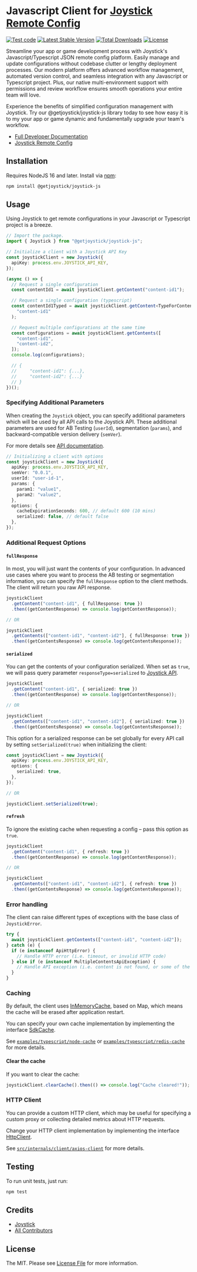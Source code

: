 # Javascript Client for [Joystick Remote Config](https://www.getjoystick.com/)

[![Test code](https://github.com/getjoystick/joystick-js/actions/workflows/build.yaml/badge.svg?branch=main)](https://github.com/getjoystick/joystick-js/actions/workflows/build.yaml)
[![Latest Stable Version](https://img.shields.io/npm/v/@getjoystick/joystick-js)](https://www.npmjs.com/package/@getjoystick/joystick-js)
[![Total Downloads](https://img.shields.io/npm/dw/@getjoystick/joystick-js)](https://www.npmjs.com/package/@getjoystick/joystick-js)
[![License](https://img.shields.io/npm/l/@getjoystick/joystick-js)](https://www.npmjs.com/package/@getjoystick/joystick-js)

Streamline your app or game development process with Joystick's Javascript/Typescript JSON remote config platform. Easily manage and update configurations without codebase clutter or lengthy deployment processes. Our modern platform offers advanced workflow management, automated version control, and seamless integration with any Javascript or Typescript project. Plus, our native multi-environment support with permissions and review workflow ensures smooth operations your entire team will love.

Experience the benefits of simplified configuration management with Joystick. Try our @getjoystick/joystick-js library today to see how easy it is to my your app or game dynamic and fundamentally upgrade your team's workflow.

- [Full Developer Documentation](https://docs.getjoystick.com)
- [Joystick Remote Config](https://getjoystick.com)

## Installation

Requires NodeJS 16 and later. Install via [npm](https://docs.npmjs.com/downloading-and-installing-node-js-and-npm#using-a-node-installer-to-install-nodejs-and-npm):

```bash
npm install @getjoystick/joystick-js
```

## Usage

Using Joystick to get remote configurations in your Javascript or Typescript project is a breeze.

```ts
// Import the package.
import { Joystick } from "@getjoystick/joystick-js";

// Initialize a client with a Joystick API Key
const joystickClient = new Joystick({
  apiKey: process.env.JOYSTICK_API_KEY,
});

(async () => {
  // Request a single configuration
  const contentId1 = await joystickClient.getContent("content-id1");

  // Request a single configuration (typescript)
  const contentId1Typed = await joystickClient.getContent<TypeForContentId1>(
    "content-id1"
  );

  // Request multiple configurations at the same time
  const configurations = await joystickClient.getContents([
    "content-id1",
    "content-id2",
  ]);
  console.log(configurations);

  // {
  //     "content-id1": {...},
  //     "content-id2": {...}
  // }
})();
```

### Specifying Additional Parameters

When creating the `Joystick` object, you can specify additional parameters which will be used by all API calls to the Joystick API. These additional parameters are used for AB Testing (`userId`), segmentation (`params`), and backward-compatible version delivery (`semVer`).

For more details see [API documentation](https://docs.getjoystick.com/api-reference/).

```ts
// Initializing a client with options
const joystickClient = new Joystick({
  apiKey: process.env.JOYSTICK_API_KEY,
  semVer: "0.0.1",
  userId: "user-id-1",
  params: {
    param1: "value1",
    param2: "value2",
  },
  options: {
    cacheExpirationSeconds: 600, // default 600 (10 mins)
    serialized: false, // default false
  },
});
```

### Additional Request Options

#### `fullResponse`

In most, you will just want the contents of your configuration. In advanced use cases where you want to process the AB testing or segmentation information, you can specify the `fullResponse` option to the client methods. The client will return you raw API response.

```ts
joystickClient
  .getContent("content-id1", { fullResponse: true })
  .then((getContentResponse) => console.log(getContentResponse));

// OR

joystickClient
  .getContents(["content-id1", "content-id2"], { fullResponse: true })
  .then((getContentsResponse) => console.log(getContentsResponse));
```

#### `serialized`

You can get the contents of your configuration serialized. When set as `true`, we will pass query parameter `responseType=serialized` to [Joystick API](https://docs.getjoystick.com/api-reference-combine/).

```ts
joystickClient
  .getContent("content-id1", { serialized: true })
  .then((getContentResponse) => console.log(getContentResponse));

// OR

joystickClient
  .getContents(["content-id1", "content-id2"], { serialized: true })
  .then((getContentsResponse) => console.log(getContentsResponse));
```

This option for a serialized response can be set globally for every API call by setting `setSerialized(true)` when initializing the client:

```ts
const joystickClient = new Joystick({
  apiKey: process.env.JOYSTICK_API_KEY,
  options: {
    serialized: true,
  },
});

// OR

joystickClient.setSerialized(true);
```

#### `refresh`

To ignore the existing cache when requesting a config – pass this option as `true`.

```ts
joystickClient
  .getContent("content-id1", { refresh: true })
  .then((getContentResponse) => console.log(getContentResponse));

// OR

joystickClient
  .getContents(["content-id1", "content-id2"], { refresh: true })
  .then((getContentsResponse) => console.log(getContentsResponse));
```

### Error handling

The client can raise different types of exceptions with the base class of `JoystickError`.

```ts
try {
  await joystickClient.getContents(["content-id1", "content-id2"]);
} catch (e) {
  if (e instanceof ApiHttpError) {
    // Handle HTTP error (i.e. timeout, or invalid HTTP code)
  } else if (e instanceof MultipleContentsApiException) {
    // Handle API exception (i.e. content is not found, or some of the keys can't be retrieved)
  }
}
```

### Caching

By default, the client uses [InMemoryCache](./src/internals/cache/in-memory-cache.ts), based on Map, which means the cache will be erased after application restart.

You can specify your own cache implementation by implementing the interface [SdkCache](./src/internals/cache/sdk-cache.ts).

See [`examples/typescript/node-cache`](./examples/typescript/src/node-cache) or [`examples/typescript/redis-cache`](./examples/typescript/src/redis-cache) for more details.

#### Clear the cache

If you want to clear the cache:

```ts
joystickClient.clearCache().then(() => console.log("Cache cleared!"));
```

### HTTP Client

You can provide a custom HTTP client, which may be useful for specifying a custom proxy or collecting detailed metrics about HTTP requests.

Change your HTTP client implementation by implementing the interface [HttpClient](./src/internals/client/http-client.ts).

See [`src/internals/client/axios-client`](./src/internals/client/axios-client.ts) for more details.

## Testing

To run unit tests, just run:

```bash
npm test
```

## Credits

- [Joystick](https://github.com/getjoystick)
- [All Contributors](graphs/contributors)

## License

The MIT. Please see [License File](LICENSE.md) for more information.
